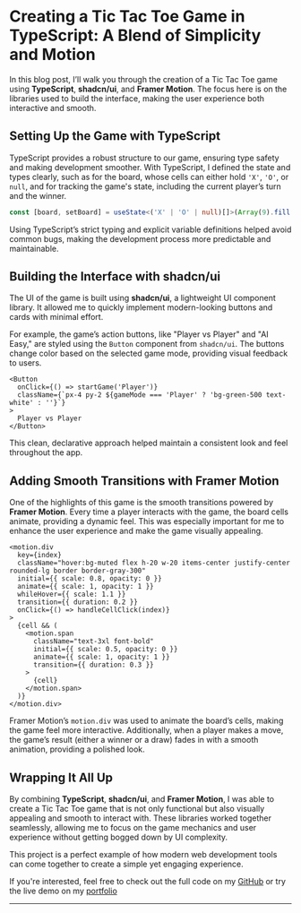 # Creating a Tic Tac Toe Game in TypeScript: A Blend of Simplicity and Motion

In this blog post, I’ll walk you through the creation of a Tic Tac Toe game using **TypeScript**, **shadcn/ui**, and **Framer Motion**. The focus here is on the libraries used to build the interface, making the user experience both interactive and smooth.

## Setting Up the Game with TypeScript

TypeScript provides a robust structure to our game, ensuring type safety and making development smoother. With TypeScript, I defined the state and types clearly, such as for the board, whose cells can either hold `'X'`, `'O'`, or `null`, and for tracking the game's state, including the current player’s turn and the winner.

```typescript
const [board, setBoard] = useState<('X' | 'O' | null)[]>(Array(9).fill(null));
```

Using TypeScript’s strict typing and explicit variable definitions helped avoid common bugs, making the development process more predictable and maintainable.

## Building the Interface with shadcn/ui

The UI of the game is built using **shadcn/ui**, a lightweight UI component library. It allowed me to quickly implement modern-looking buttons and cards with minimal effort.

For example, the game’s action buttons, like "Player vs Player" and "AI Easy," are styled using the `Button` component from `shadcn/ui`. The buttons change color based on the selected game mode, providing visual feedback to users.

```tsx
<Button
  onClick={() => startGame('Player')}
  className={`px-4 py-2 ${gameMode === 'Player' ? 'bg-green-500 text-white' : ''}`}
>
  Player vs Player
</Button>
```

This clean, declarative approach helped maintain a consistent look and feel throughout the app.

## Adding Smooth Transitions with Framer Motion

One of the highlights of this game is the smooth transitions powered by **Framer Motion**. Every time a player interacts with the game, the board cells animate, providing a dynamic feel. This was especially important for me to enhance the user experience and make the game visually appealing.

```tsx
<motion.div
  key={index}
  className="hover:bg-muted flex h-20 w-20 items-center justify-center rounded-lg border border-gray-300"
  initial={{ scale: 0.8, opacity: 0 }}
  animate={{ scale: 1, opacity: 1 }}
  whileHover={{ scale: 1.1 }}
  transition={{ duration: 0.2 }}
  onClick={() => handleCellClick(index)}
>
  {cell && (
    <motion.span
      className="text-3xl font-bold"
      initial={{ scale: 0.5, opacity: 0 }}
      animate={{ scale: 1, opacity: 1 }}
      transition={{ duration: 0.3 }}
    >
      {cell}
    </motion.span>
  )}
</motion.div>
```

Framer Motion’s `motion.div` was used to animate the board’s cells, making the game feel more interactive. Additionally, when a player makes a move, the game’s result (either a winner or a draw) fades in with a smooth animation, providing a polished look.

## Wrapping It All Up

By combining **TypeScript**, **shadcn/ui**, and **Framer Motion**, I was able to create a Tic Tac Toe game that is not only functional but also visually appealing and smooth to interact with. These libraries worked together seamlessly, allowing me to focus on the game mechanics and user experience without getting bogged down by UI complexity.

This project is a perfect example of how modern web development tools can come together to create a simple yet engaging experience.

If you're interested, feel free to check out the full code on my [GitHub](https://github.com/LeonardoSarmento/portfolio/blob/main/src/routes/interactive/games/tic-tac-toe.tsx) or try the live demo on my [portfolio](https://www.leosarmento.com/interactive/games/tic-tac-toe)

---
